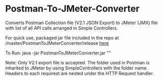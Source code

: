 # Postman-To-JMeter-Converter
Converts Postman Collection file (V2.1 JSON Export) to JMeter (JMX) file with list of all API calls arranged in Simple Controllers.

For quick use, packaged jar file included in the repo at /master/PostmanToJMeterConverter/release [here](https://github.com/renjitrk/Postman-To-JMeter-Converter/tree/master/PostmanToJMeterConverter/release)

To Run:
java -jar PostmanToJMeterConverter.jar "<Path to Postman Collection V2.1 Export>"

Note:
Only V2.1 export file is accepted.
The folder used in Postman is inharited to JMeter by using SimpleControllers with the folder name.
Headers to each requirest are nested under the HTTP Request handler.
